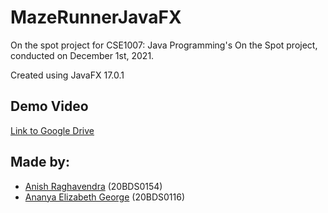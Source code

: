 # MazeRunnerJavaFX

On the spot project for CSE1007: Java Programming's On the Spot project, conducted on December 1st, 2021.

Created using JavaFX 17.0.1

## Demo Video
[Link to Google Drive](https://drive.google.com/file/d/1FFS90IO9S5CocVMsjEHybHWy3uP3er45/view?usp=sharing)

## Made by:
+ [Anish Raghavendra](https://github.com/z404) (20BDS0154)
+ [Ananya Elizabeth George](https://github.com/ananya190) (20BDS0116)
